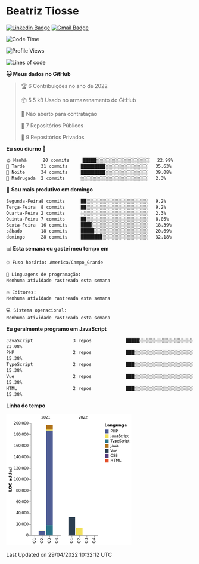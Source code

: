 # Beatriz **Tiosse**


[![Linkedin Badge](https://img.shields.io/badge/-Beatriz%20Tiosse-201B2D?style=flat-square&logo=Linkedin&logoColor=white&link=https://www.linkedin.com/in/beatriz-tiosse-terradas/)](https://www.linkedin.com/in/beatriz-tiosse-terradas/) 
[![Gmail Badge](https://img.shields.io/badge/-beatriz.terradas@gmail.com-201B2D?style=flat-square&logo=Gmail&logoColor=white&link=mailto:beatriz.terradas@gmail.com)](mailto:beatriz.terradas@gmail.com)


<!--START_SECTION:waka-->
![Code Time](http://img.shields.io/badge/Code%20Time-504%20hrs%202%20mins-blue)

![Profile Views](http://img.shields.io/badge/Visualizac%C3%B5es%20do%20perfil-0-blue)

![Lines of code](https://img.shields.io/badge/Desde%20o%20Hello%20World%20eu%20escrevi-253%20Thousand%20linhas%20de%20c%C3%B3digo-blue)

**🐱 Meus dados no GitHub** 

> 🏆 6 Contribuições no ano de 2022
 > 
> 📦 5.5 kB Usado no armazenamento do GitHub 
 > 
> 🚫 Não aberto para contratação
 > 
> 📜 7 Repositórios Públicos 
 > 
> 🔑 9 Repositórios Privados  
 > 
**Eu sou diurno 🐤** 

```text
🌞 Manhã      20 commits     █████░░░░░░░░░░░░░░░░░░░░   22.99% 
🌆 Tarde      31 commits     █████████░░░░░░░░░░░░░░░░   35.63% 
🌃 Noite      34 commits     █████████░░░░░░░░░░░░░░░░   39.08% 
🌙 Madrugada  2 commits      ░░░░░░░░░░░░░░░░░░░░░░░░░   2.3%

```
📅 **Sou mais produtivo em domingo** 

```text
Segunda-Feira8 commits      ██░░░░░░░░░░░░░░░░░░░░░░░   9.2% 
Terça-Feira  8 commits      ██░░░░░░░░░░░░░░░░░░░░░░░   9.2% 
Quarta-Feira 2 commits      ░░░░░░░░░░░░░░░░░░░░░░░░░   2.3% 
Quinta-Feira 7 commits      ██░░░░░░░░░░░░░░░░░░░░░░░   8.05% 
Sexta-Feira  16 commits     ████░░░░░░░░░░░░░░░░░░░░░   18.39% 
sábado       18 commits     █████░░░░░░░░░░░░░░░░░░░░   20.69% 
domingo      28 commits     ████████░░░░░░░░░░░░░░░░░   32.18%

```


📊 **Esta semana eu gastei meu tempo em** 

```text
⌚︎ Fuso horário: America/Campo_Grande

💬 Linguagens de programação: 
Nenhuma atividade rastreada esta semana

🔥 Editores: 
Nenhuma atividade rastreada esta semana

💻 Sistema operacional: 
Nenhuma atividade rastreada esta semana

```

**Eu geralmente programo em JavaScript** 

```text
JavaScript               3 repos             █████░░░░░░░░░░░░░░░░░░░░   23.08% 
PHP                      2 repos             ███░░░░░░░░░░░░░░░░░░░░░░   15.38% 
TypeScript               2 repos             ███░░░░░░░░░░░░░░░░░░░░░░   15.38% 
Vue                      2 repos             ███░░░░░░░░░░░░░░░░░░░░░░   15.38% 
HTML                     2 repos             ███░░░░░░░░░░░░░░░░░░░░░░   15.38%

```


**Linha do tempo**

![Chart not found](https://raw.githubusercontent.com/beatriztiosse/beatriztiosse/master/charts/bar_graph.png) 


 Last Updated on 29/04/2022 10:32:12 UTC
<!--END_SECTION:waka-->
